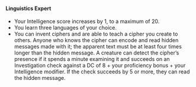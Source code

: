 #### Linguistics Expert

- Your Intelligence score increases by 1, to a maximum of 20.
- You learn three languages of your choice.
- You can invent ciphers and are able to teach a cipher you create to others.
  Anyone who knows the cipher can encode and read hidden messages made with it; the apparent text must be at least four times longer than the hidden message.
  A creature can detect the cipher’s presence if it spends a minute examining it and succeeds on an Investigation check against a DC of 8 + your proficiency bonus + your Intelligence modifier.
  If the check succeeds by 5 or more, they can read the hidden message.
